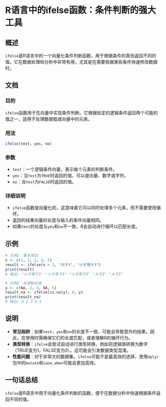 <!--
Meta Description: # R语言中的ifelse函数：条件判断的强大工具 ## 概述 `ifelse`是R语言中的一个向量化条件判断函数，用于根据条件的真伪返回不同的值。它在数据处理和分析中非常有用，尤其是在需要依据某些条件快速修改数据时。 ## 文档 ### 目的 `ifelse`函数用于在向量中实现条件判断。它根据给...
Meta Keywords: ifelse, test, yes, 小于等于3, 大于3
-->

# R语言中的ifelse函数：条件判断的强大工具

## 概述
`ifelse`是R语言中的一个向量化条件判断函数，用于根据条件的真伪返回不同的值。它在数据处理和分析中非常有用，尤其是在需要依据某些条件快速修改数据时。

## 文档
### 目的
`ifelse`函数用于在向量中实现条件判断。它根据给定的逻辑条件返回两个可能的值之一，适用于处理数据框或向量中的元素。

### 用法
```R
ifelse(test, yes, no)
```

### 参数
- `test`：一个逻辑条件向量，表示每个元素的判断条件。
- `yes`：当`test`为`TRUE`时返回的值，可以是向量、数字或字符。
- `no`：当`test`为`FALSE`时返回的值。

### 详细说明
- `ifelse`函数是向量化的，这意味着它可以同时处理多个元素，而不需要使用循环。
- 返回的结果向量的长度与输入的条件向量相同。
- 如果`test`的长度与`yes`和`no`不一致，R会自动进行循环以匹配长度。

## 示例
```R
# 示例1：基本用法
x <- c(1, 2, 3, 4, 5)
result <- ifelse(x > 3, "大于3", "小于等于3")
print(result)
# 输出: "小于等于3" "小于等于3" "小于等于3" "大于3" "大于3"

# 示例2：处理缺失值
y <- c(NA, 2, 3, NA, 5)
result_na <- ifelse(is.na(y), 0, y)
print(result_na)
# 输出: 0 2 3 0 5
```

## 说明
- **常见陷阱**：如果`test`、`yes`和`no`的长度不一致，可能会导致意外的结果。因此，在使用时需确保它们的长度匹配，或者理解R的循环行为。
- **类型转换**：`ifelse`会尝试自动进行类型转换，例如将逻辑值转换为数字（TRUE变为1，FALSE变为0）。这可能会引发数据类型混淆。
- **性能问题**：对于非常大的数据集，`ifelse`可能不是最高效的选择，使用`dplyr`包中的`mutate`和`case_when`可能会更加高效。

## 一句话总结
`ifelse`是R语言中用于向量化条件判断的函数，便于在数据分析中快速根据条件返回不同的值。